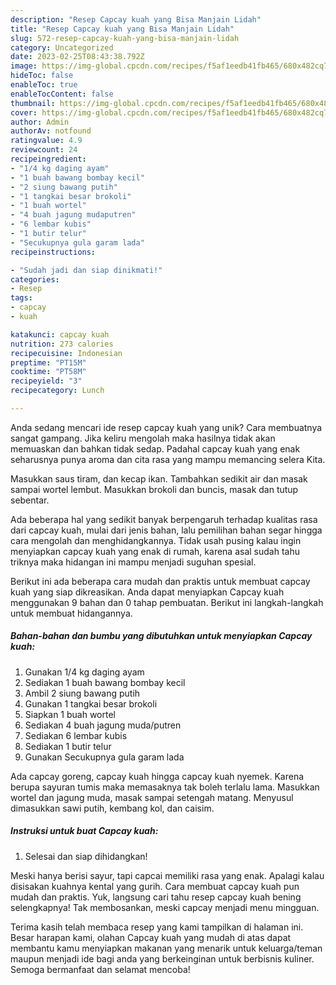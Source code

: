 ```yaml
---
description: "Resep Capcay kuah yang Bisa Manjain Lidah"
title: "Resep Capcay kuah yang Bisa Manjain Lidah"
slug: 572-resep-capcay-kuah-yang-bisa-manjain-lidah
category: Uncategorized
date: 2023-02-25T08:43:38.792Z
image: https://img-global.cpcdn.com/recipes/f5af1eedb41fb465/680x482cq70/capcay-kuah-foto-resep-utama.jpg
hideToc: false
enableToc: true
enableTocContent: false
thumbnail: https://img-global.cpcdn.com/recipes/f5af1eedb41fb465/680x482cq70/capcay-kuah-foto-resep-utama.jpg
cover: https://img-global.cpcdn.com/recipes/f5af1eedb41fb465/680x482cq70/capcay-kuah-foto-resep-utama.jpg
author: Admin
authorAv: notfound
ratingvalue: 4.9
reviewcount: 24
recipeingredient:
- "1/4 kg daging ayam"
- "1 buah bawang bombay kecil"
- "2 siung bawang putih"
- "1 tangkai besar brokoli"
- "1 buah wortel"
- "4 buah jagung mudaputren"
- "6 lembar kubis"
- "1 butir telur"
- "Secukupnya gula garam lada"
recipeinstructions:

- "Sudah jadi dan siap dinikmati!"
categories:
- Resep
tags:
- capcay
- kuah

katakunci: capcay kuah 
nutrition: 273 calories
recipecuisine: Indonesian
preptime: "PT15M"
cooktime: "PT58M"
recipeyield: "3"
recipecategory: Lunch

---
```





Anda sedang mencari ide resep capcay kuah yang unik? Cara membuatnya sangat gampang. Jika keliru mengolah maka hasilnya tidak akan memuaskan dan bahkan tidak sedap. Padahal capcay kuah yang enak seharusnya punya aroma dan cita rasa yang mampu memancing selera Kita.





Masukkan saus tiram, dan kecap ikan. Tambahkan sedikit air dan masak sampai wortel lembut. Masukkan brokoli dan buncis, masak dan tutup sebentar.

Ada beberapa hal yang sedikit banyak berpengaruh terhadap kualitas rasa dari capcay kuah, mulai dari jenis bahan, lalu pemilihan bahan segar hingga cara mengolah dan menghidangkannya. Tidak usah pusing kalau ingin menyiapkan capcay kuah yang enak di rumah, karena asal sudah tahu triknya maka hidangan ini mampu menjadi suguhan spesial.






Berikut ini ada beberapa cara mudah dan praktis untuk membuat capcay kuah yang siap dikreasikan. Anda dapat menyiapkan Capcay kuah menggunakan 9 bahan dan 0 tahap pembuatan. Berikut ini langkah-langkah untuk membuat hidangannya.

<!--inarticleads1-->

##### Bahan-bahan dan bumbu yang dibutuhkan untuk menyiapkan Capcay kuah:

1. Gunakan 1/4 kg daging ayam
1. Sediakan 1 buah bawang bombay kecil
1. Ambil 2 siung bawang putih
1. Gunakan 1 tangkai besar brokoli
1. Siapkan 1 buah wortel
1. Sediakan 4 buah jagung muda/putren
1. Sediakan 6 lembar kubis
1. Sediakan 1 butir telur
1. Gunakan Secukupnya gula garam lada


Ada capcay goreng, capcay kuah hingga capcay kuah nyemek. Karena berupa sayuran tumis maka memasaknya tak boleh terlalu lama. Masukkan wortel dan jagung muda, masak sampai setengah matang. Menyusul dimasukkan sawi putih, kembang kol, dan caisim. 

<!--inarticleads2-->

##### Instruksi untuk buat Capcay kuah:


1. Selesai dan siap dihidangkan!

Meski hanya berisi sayur, tapi capcai memiliki rasa yang enak. Apalagi kalau disisakan kuahnya kental yang gurih. Cara membuat capcay kuah pun mudah dan praktis. Yuk, langsung cari tahu resep capcay kuah bening selengkapnya! Tak membosankan, meski capcay menjadi menu mingguan. 

Terima kasih telah membaca resep yang kami tampilkan di halaman ini. Besar harapan kami, olahan Capcay kuah yang mudah di atas dapat membantu kamu menyiapkan makanan yang menarik untuk keluarga/teman maupun menjadi ide bagi anda yang berkeinginan untuk berbisnis kuliner. Semoga bermanfaat dan selamat mencoba!
